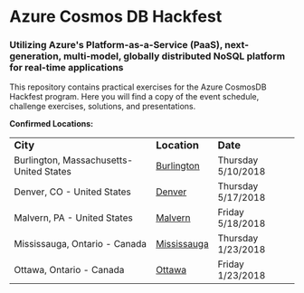 # Azure Cosmos DB Hackfest
### Utilizing Azure's Platform-as-a-Service (PaaS), next-generation, multi-model, globally distributed NoSQL platform for real-time applications

This repository contains practical exercises for the Azure CosmosDB Hackfest program. Here you will find a copy of the event schedule, challenge exercises, solutions, and presentations.

<strong>Confirmed Locations:</strong>

<table>
  <tr>
    <td><strong><font size="+1">City</font></strong></td>
    <td><strong><font size="+1">Location</font></strong></td>
    <td><strong><font size="+1">Date</strong></font></td>
  </tr>
  <tr>
    <td>Burlington, Massachusetts- United States</td>
    <td><a href="https://www.microsoftevents.com/profile/form/index.cfm?PKformID=0x4024125e813" target="_blank">Burlington</a></td>
    <td>Thursday 5/10/2018</td>
  </tr>
  <tr>
    <td>Denver, CO - United States</td>
    <td><a href="https://www.microsoftevents.com/profile/form/index.cfm?PKformID=0x4046678450f" target="_blank">Denver</a></td>
    <td>Thursday 5/17/2018</td>
  </tr>
    <tr>
    <td>Malvern, PA - United States</td>
    <td><a href="https://www.microsoftevents.com/profile/form/index.cfm?PKFormID=0x3769734917f" target="_blank">Malvern</a></td>
    <td>Friday 5/18/2018</td>
  </tr>
    <tr>
    <td>Mississauga, Ontario - Canada</td>
    <td><a href="https://www.microsoftevents.com/profile/web/index.cfm?PKwebID=0x716795abcd" target="_blank">Mississauga</a></td>
    <td>Thursday 1/23/2018</td>
  </tr>
    <tr>
    <td>Ottawa, Ontario - Canada</td>
    <td><a href="https://www.microsoftevents.com/profile/web/index.cfm?PKwebID=0x716795abcd" target="_blank">Ottawa</a></td>
    <td>Friday 1/23/2018</td>
  </tr>

</table>
